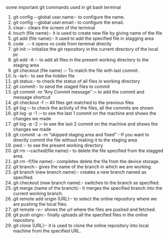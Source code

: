 some important git commands used in  git bash terminal
1. git config --global user.name:- to configure the name.
2. git config --global user.email:- to configure the email.
3. clear:- clears the screen of the terminal
4. touch (file name):- it is used to create new file by giving name of the file
5. git add (file name):- it used to add the specified file in stagging area
6. code . :- it opens vs code from terminal directly
7. git init :– initialize the git repository in the current directory of the local pc
8. git add -A :- to add all files in the present working directory to the staging area
9. git checkout (file name) :– To match the file with last commit.
10. ls -lart:- to see the hidden file
11. git status:- to check the status of all files in working directory
12. git commit:- to send the staged files to commit
13. git commit -m “Any Commit message” :– to add the commit and message shortcut
14.	git checkout -f :– All files get matched to the previous files
15.	git log :– to check the activity of the files, all the commits are shown
16.	git log -p -1 :– to see the last 1 commit on the machine and shows the changes we made
17.	git log -p -2 :– to see the last 2 commit on the machine and shows the changes we made
18.	git commit -a -m “skipped staging area and fixed” :-If you want to directly commit the file without making it to the staging area
19.	pwd :- to see the present working directory 
20.	git rm --cached(file name):- to delete the file specified from the stagged area.
21. git rm -f(file name):- completes delete the file from the device storage.
22. git branch:- gives the name of the branch in which we are working.
23. git branch (new branch name):- creates a  new branch named as specified.
24. git checkout (new branch name):- switches to the branch as specified.
25. git merge (name of the branch):- it merges the specified branch into the current working branch.
26. git remote add origin (URL):- to select the online repository where we are pushing the local files.
27. git remote -v:- shows the url where the files are pushed and fetched.
28. git push origin:- finally uploads all the specified files in the online repository.
29. git clone (URL):- it is used to clone the online repository into local machine from the specified URL. 

